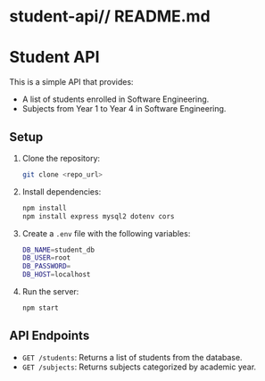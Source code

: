 # student-api// README.md

# Student API
This is a simple API that provides:
- A list of students enrolled in Software Engineering.
- Subjects from Year 1 to Year 4 in Software Engineering.

## Setup
1. Clone the repository:
   ```sh
   git clone <repo_url>
   ```
2. Install dependencies:
   ```sh
   npm install
   npm install express mysql2 dotenv cors
   ```
3. Create a `.env` file with the following variables:
   ```sh
   DB_NAME=student_db
   DB_USER=root
   DB_PASSWORD=
   DB_HOST=localhost
   ```
4. Run the server:
   ```sh
   npm start
   ```

## API Endpoints
- `GET /students`: Returns a list of students from the database.
- `GET /subjects`: Returns subjects categorized by academic year.

